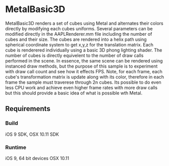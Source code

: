 # MetalBasic3D

MetalBasic3D renders a set of cubes using Metal and alternates their colors directly by modifying each cubes uniforms. Several parameters can be modified directly in the AAPLRenderer.mm file including the number of cubes and their size. The cubes are rendered into a helix path using spherical coordinate system to get x,y,z for the translation matrix. Each cube is renderered individually using a basic 3D phong lighting shader. The number of cubes is directly equivelent to the number of draw calls performed in the scene. In essence, the same scene can be rendered using instanced draw methods, but the purpose of this sample is to experiment with draw call count and see how it effects FPS. Note, for each frame, each cube's transformation matrix is update along with its color, therefore in each frame the sample must traverese through 2n cubes. Its possible to do even less CPU work and achieve even higher frame rates with more draw calls but this should provide a basic idea of what is possible wth Metal. 

## Requirements

### Build

iOS 9 SDK, OSX 10.11 SDK

### Runtime

iOS 9, 64 bit devices
OSX 10.11